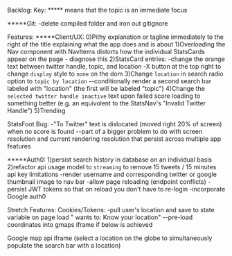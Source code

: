Backlog:
Key:
***** means that the topic is an immediate focus


*****Git:
-delete compiled folder and iron out gitignore


Features:
*****Client/UX:
0)Pithy explanation or tagline immediately to the right of the title explaining what the app does and is about
1)Overloading the Nav component with NavItems distorts how the individual StatsCards appear on the page - diagnose this
2)StatsCard entries:
-change the orange text between twitter handle, topic, and location
-X button at the top right to change `display` style to `none` on the dom
3)Change `location` in search radio option to `topic by location`
--conditionally render a second search bar labeled with "location" (the first will be labeled "topic")
4)Change the `selected twitter handle inactive` text upon failed score loading to something better (e.g. 
an equivolent to the StatsNav's "Invalid Twitter Handle")
5)Trending

StatsFoot Bug:
-"To Twitter" text is dislocated (moved right 20% of screen) when no score is found
--part of a bigger problem to do with screen resolution and current rendering resolution that persist across multiple app features


*****Auth0:
1)persist search history in database on an individual basis
2)refactor api usage model to `streaming` to remove 15 tweets / 15 minutes api key limitations
-render username and corresponding twitter or google thumbnail image to nav bar
-allow page reloading (endpoint conflicts)
-persist JWT tokens so that on reload you don't have to re-login
-incorporate Google auth0



Stretch Features:
Cookies/Tokens:
-pull user's location and save to state variable on page load "<web address> wants to: Know your location"
--pre-load coordinates into gmaps iframe if below is achieved

Google map api iframe (select a location on the globe to simultaneously populate the search bar with a location)

